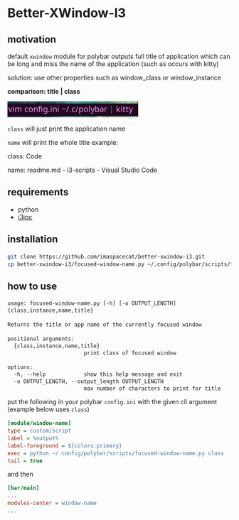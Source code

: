 # Better-XWindow-I3
## motivation
default `xwindow` module for polybar outputs full title of application which can be long and miss the name of the application (such as occurs with kitty)

solution: use other properties such as window_class or window_instance

**comparison: title | class**

![Alt text](comparison.png)


`class` will just print the application name

`name` will print the whole title
example:

class: Code

name: readme.md - i3-scripts - Visual Studio Code

## requirements
- python
- [i3ipc](https://pypi.org/project/i3ipc/)

## installation
```bash
git clone https://github.com/imaspacecat/better-xwindow-i3.git
cp better-xwindow-i3/focused-window-name.py ~/.config/polybar/scripts/focused-window-name.py
```

## how to use
```
usage: focused-window-name.py [-h] [-o OUTPUT_LENGTH] {class,instance,name,title}

Returns the title or app name of the currently focused window

positional arguments:
  {class,instance,name,title}
                        print class of focused window

options:
  -h, --help            show this help message and exit
  -o OUTPUT_LENGTH, --output_length OUTPUT_LENGTH
                        max number of characters to print for title
```


put the following in your polybar `config.ini` with the given cli argument (example below uses `class`)
```ini
[module/window-name]
type = custom/script
label = %output%
label-foreground = ${colors.primary}
exec = python ~/.config/polybar/scripts/focused-window-name.py class
tail = true
```

and then 
```ini
[bar/main]
...
modules-center = window-name
...
```
